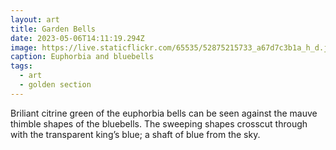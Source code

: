 ```yaml
---
layout: art
title: Garden Bells
date: 2023-05-06T14:11:19.294Z
image: https://live.staticflickr.com/65535/52875215733_a67d7c3b1a_h_d.jpg
caption: Euphorbia and bluebells
tags:
  - art
  - golden section
---
```

Briliant citrine green of the euphorbia bells can be seen against the mauve thimble shapes of the bluebells. The sweeping shapes crosscut through with the transparent king’s blue; a shaft of blue from the sky.